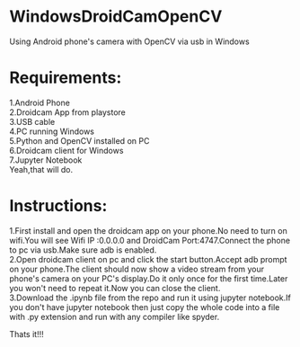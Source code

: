 # WindowsDroidCamOpenCV
Using Android phone's camera with OpenCV via usb in Windows

# Requirements:
1.Android Phone<br>
2.Droidcam App from playstore<br>
3.USB cable<br>
4.PC running Windows<br>
5.Python and OpenCV installed on PC<br>
6.Droidcam client for Windows <br>
7.Jupyter Notebook<br>
Yeah,that will do.

# Instructions:
1.First install and open the droidcam app on your phone.No need to turn on wifi.You will see Wifi IP :0.0.0.0 and DroidCam Port:4747.Connect the phone to pc via usb.Make sure adb is enabled.<br>
2.Open droidcam client on pc and click the start button.Accept adb prompt on your phone.The client should now show a video stream from your phone's camera on your PC's display.Do it only once for the first time.Later you won't need to repeat it.Now you can close the client.<br>
3.Download the .ipynb file from the repo and run it using jupyter notebook.If you don't have jupyter notebook then just copy the whole code into a file with .py extension and run with any compiler like spyder.<br>

Thats it!!!



